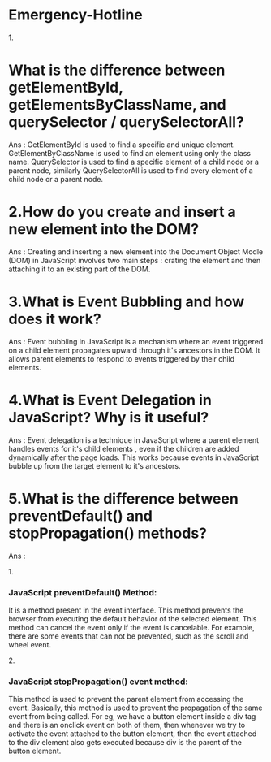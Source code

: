 # Emergency-Hotline

1.<h1 class="font-bold text-xl"> What is the difference between getElementById, getElementsByClassName, and querySelector / querySelectorAll?</h1>

Ans : GetElementById is used to find a specific and unique element. GetElementByClassName is used to find an element using only the class name. QuerySelector is used to find a specific element of a child node or a parent node, similarly QuerySelectorAll is used to find every element of a child node or a parent node.

<h1 class="font-bold text-lg">2.How do you create and insert a new element into the DOM?</h1>

Ans : Creating and inserting a new element into the Document Object Modle (DOM) in JavaScript involves two main steps : crating the element and then attaching it to an existing part of the DOM.

<h1 class="font-bold text-lg">3.What is Event Bubbling and how does it work?</h1>

Ans : Event bubbling in JavaScript is a mechanism where an event triggered on a child element propagates upward through it's ancestors in the DOM. It allows parent elements to respond to events triggered by their child elements.

<h1 class="font-bold text-lg">4.What is Event Delegation in JavaScript? Why is it useful?</h1>

Ans : Event delegation is a technique in JavaScript where a parent element handles events for it's child elements , even if the children are added dynamically after the page loads. This works because events in JavaScript bubble up from the target element to it's ancestors.

<h1 class="font-bold text-lg">5.What is the difference between preventDefault() and stopPropagation() methods?</h1>

Ans :

 1.<h3 class="font-bold">JavaScript preventDefault() Method:</h3> It is a method present in the event interface. This method prevents the browser from executing the default behavior of the selected element. This method can cancel the event only if the event is cancelable. For example, there are some events that can not be prevented, such as the scroll and wheel event.

 2.<h3 class="font-bold">JavaScript stopPropagation() event method:</h3>This method is used to prevent the parent element from accessing the event. Basically, this method is used to prevent the propagation of the same event from being called. For eg,  we have a button element inside a div tag and there is an onclick event on both of them, then whenever we try to activate the event attached to the button element, then the event attached to the div element also gets executed because div is the parent of the button element.
